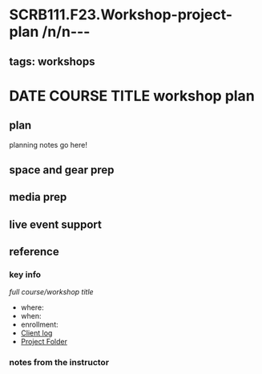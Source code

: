 # SCRB111.F23.Workshop-project-plan /n/n---
tags: workshops
---
# DATE COURSE TITLE workshop plan

## plan
planning notes go here!
## space and gear prep
## media prep
## live event support
## reference
### key info
*full course/workshop title*
* where: 
* when: 
* enrollment: 
* [Client log]()
* [Project Folder]()

### notes from the instructor
